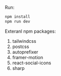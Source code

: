 Run:
```bash
npm install
npm run dev
```

Exteranl npm packages:
1. tailwindcss 
2. postcss 
3. autoprefixer
4. framer-motion
5. react-social-icons
6. sharp